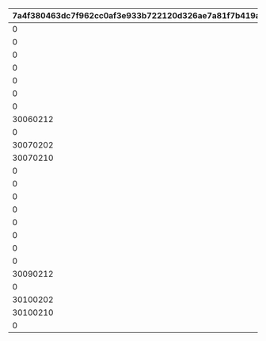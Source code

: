 |7a4f380463dc7f962cc0af3e933b722120d326ae7a81f7b419a5fac0e29b1e5a|6529a5bac9615760dd359824155f352b0399fd72a0c425a66ce32f17d29171c5|b1d6f4fec5e56571cd48b91604a441e8787bd43ade023829044dd2a4e42ad309|b7a11f70532d876872a3b41bc15378f3896e891bd328b0668ae046a8202491a9|0cd9cea0bc68e46af0c46940c4e8f151e324bf2d727457478c05c5c623b5c915|abab9b437a632ad77f20262711f99d4be70ffaaddaa9de11f3b2afe946f45ea0|54e5d3068ee3459752cf58fb6aeb38673e87c6cc88758bf170891bf0488d98dd|a463b86b6ac9bb70200061a11c7741169d03e570510be3d51b3c982c716199ab|
| --- | --- | --- | --- | --- | --- | --- | --- |
|0|10050640|0|10050650|3000|30050237|30050236|0|
|0|10050659|0|10050670|3000|30050414|30050413|0|
|0|10050723|30050423|10050735|3000|30050422|30050421|0|
|0|10050818|30050426|10050360|3000|30050425|30050424|0|
|0|10060402|30060189|10060413|3000|30060188|30060187|30060190|
|0|10060480|30060193|10060492|3000|30060192|30060191|0|
|0|10060542|30060196|10060545|3000|30060195|30060194|30060197|
|30060212|10060591|30060210|10060606|3000|30060209|30060208|30060211|
|0|10070608|30070188|10070626|3000|30070187|30070186|30070189|
|30070202|10070914|30070200|10070926|3000|30070199|30070198|30070201|
|30070210|10071038|30070208|10071052|3000|30070207|30070206|30070209|
|0|10071117|30070195|10071131|3000|30070194|30070193|30070196|
|0|10080640|0|10080650|3000|30080237|30080236|0|
|0|10080659|0|10080670|3000|30080414|30080413|0|
|0|10080723|30080423|10080735|3000|30080422|30080421|0|
|0|10080818|30080426|10080360|3000|30080425|30080424|0|
|0|10090402|30090189|10090413|3000|30090188|30090187|30090190|
|0|10090480|30090193|10090492|3000|30090192|30090191|0|
|0|10090542|30090196|10090545|3000|30090195|30090194|30090197|
|30090212|10090591|30090210|10090606|3000|30090209|30090208|30090211|
|0|10100608|30100188|10100626|3000|30100187|30100186|30100189|
|30100202|10100914|30100200|10100926|3000|30100199|30100198|30100201|
|30100210|10101038|30100208|10101052|3000|30100207|30100206|30100209|
|0|10101117|30100195|10101131|3000|30100194|30100193|30100196|